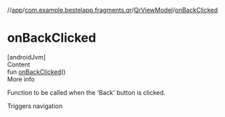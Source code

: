 //[app](../../index.md)/[com.example.bestelapp.fragments.qr](../index.md)/[QrViewModel](index.md)/[onBackClicked](on-back-clicked.md)



# onBackClicked  
[androidJvm]  
Content  
fun [onBackClicked](on-back-clicked.md)()  
More info  


Function to be called when the 'Back' button is clicked.



Triggers navigation

  



